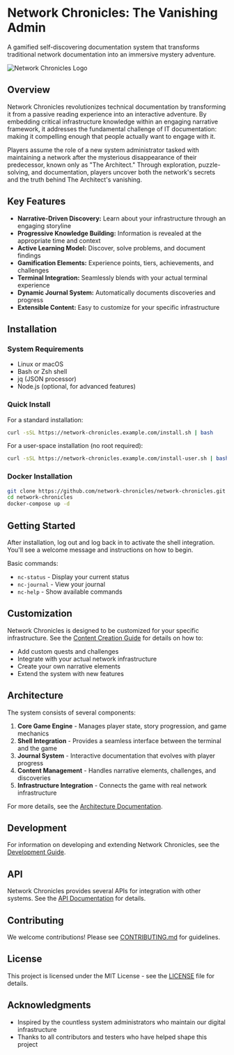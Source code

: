 # Network Chronicles: The Vanishing Admin

A gamified self-discovering documentation system that transforms traditional network documentation into an immersive mystery adventure.

![Network Chronicles Logo](assets/images/logo.png)

## Overview

Network Chronicles revolutionizes technical documentation by transforming it from a passive reading experience into an interactive adventure. By embedding critical infrastructure knowledge within an engaging narrative framework, it addresses the fundamental challenge of IT documentation: making it compelling enough that people actually want to engage with it.

Players assume the role of a new system administrator tasked with maintaining a network after the mysterious disappearance of their predecessor, known only as "The Architect." Through exploration, puzzle-solving, and documentation, players uncover both the network's secrets and the truth behind The Architect's vanishing.

## Key Features

- **Narrative-Driven Discovery:** Learn about your infrastructure through an engaging storyline
- **Progressive Knowledge Building:** Information is revealed at the appropriate time and context
- **Active Learning Model:** Discover, solve problems, and document findings
- **Gamification Elements:** Experience points, tiers, achievements, and challenges
- **Terminal Integration:** Seamlessly blends with your actual terminal experience
- **Dynamic Journal System:** Automatically documents discoveries and progress
- **Extensible Content:** Easy to customize for your specific infrastructure

## Installation

### System Requirements

- Linux or macOS
- Bash or Zsh shell
- jq (JSON processor)
- Node.js (optional, for advanced features)

### Quick Install

For a standard installation:

```bash
curl -sSL https://network-chronicles.example.com/install.sh | bash
```

For a user-space installation (no root required):

```bash
curl -sSL https://network-chronicles.example.com/install-user.sh | bash
```

### Docker Installation

```bash
git clone https://github.com/network-chronicles/network-chronicles.git
cd network-chronicles
docker-compose up -d
```

## Getting Started

After installation, log out and log back in to activate the shell integration. You'll see a welcome message and instructions on how to begin.

Basic commands:

- `nc-status` - Display your current status
- `nc-journal` - View your journal
- `nc-help` - Show available commands

## Customization

Network Chronicles is designed to be customized for your specific infrastructure. See the [Content Creation Guide](docs/content-creation.md) for details on how to:

- Add custom quests and challenges
- Integrate with your actual network infrastructure
- Create your own narrative elements
- Extend the system with new features

## Architecture

The system consists of several components:

1. **Core Game Engine** - Manages player state, story progression, and game mechanics
2. **Shell Integration** - Provides a seamless interface between the terminal and the game
3. **Journal System** - Interactive documentation that evolves with player progress
4. **Content Management** - Handles narrative elements, challenges, and discoveries
5. **Infrastructure Integration** - Connects the game with real network infrastructure

For more details, see the [Architecture Documentation](docs/architecture.md).

## Development

For information on developing and extending Network Chronicles, see the [Development Guide](docs/development.md).

## API

Network Chronicles provides several APIs for integration with other systems. See the [API Documentation](docs/api.md) for details.

## Contributing

We welcome contributions! Please see [CONTRIBUTING.md](CONTRIBUTING.md) for guidelines.

## License

This project is licensed under the MIT License - see the [LICENSE](LICENSE) file for details.

## Acknowledgments

- Inspired by the countless system administrators who maintain our digital infrastructure
- Thanks to all contributors and testers who have helped shape this project
